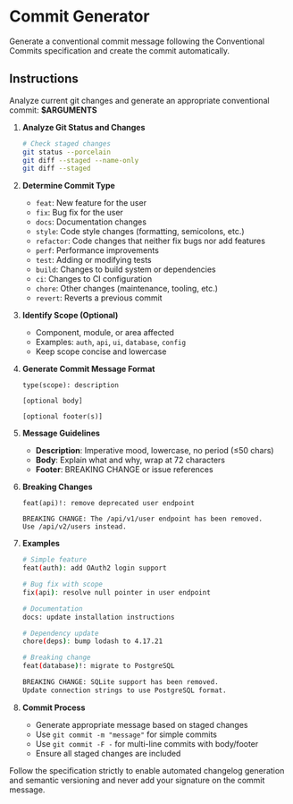# Commit Generator

Generate a conventional commit message following the Conventional Commits specification and create the commit automatically.

## Instructions

Analyze current git changes and generate an appropriate conventional commit: **$ARGUMENTS**

1. **Analyze Git Status and Changes**

   ```bash
   # Check staged changes
   git status --porcelain
   git diff --staged --name-only
   git diff --staged
   ```

2. **Determine Commit Type**
   - `feat`: New feature for the user
   - `fix`: Bug fix for the user
   - `docs`: Documentation changes
   - `style`: Code style changes (formatting, semicolons, etc.)
   - `refactor`: Code changes that neither fix bugs nor add features
   - `perf`: Performance improvements
   - `test`: Adding or modifying tests
   - `build`: Changes to build system or dependencies
   - `ci`: Changes to CI configuration
   - `chore`: Other changes (maintenance, tooling, etc.)
   - `revert`: Reverts a previous commit

3. **Identify Scope (Optional)**
   - Component, module, or area affected
   - Examples: `auth`, `api`, `ui`, `database`, `config`
   - Keep scope concise and lowercase

4. **Generate Commit Message Format**

   ```
   type(scope): description

   [optional body]

   [optional footer(s)]
   ```

5. **Message Guidelines**
   - **Description**: Imperative mood, lowercase, no period (≤50 chars)
   - **Body**: Explain what and why, wrap at 72 characters
   - **Footer**: BREAKING CHANGE or issue references

6. **Breaking Changes**

   ```
   feat(api)!: remove deprecated user endpoint

   BREAKING CHANGE: The /api/v1/user endpoint has been removed.
   Use /api/v2/users instead.
   ```

7. **Examples**

   ```bash
   # Simple feature
   feat(auth): add OAuth2 login support

   # Bug fix with scope
   fix(api): resolve null pointer in user endpoint

   # Documentation
   docs: update installation instructions

   # Dependency update
   chore(deps): bump lodash to 4.17.21

   # Breaking change
   feat(database)!: migrate to PostgreSQL

   BREAKING CHANGE: SQLite support has been removed.
   Update connection strings to use PostgreSQL format.
   ```

8. **Commit Process**
   - Generate appropriate message based on staged changes
   - Use `git commit -m "message"` for simple commits
   - Use `git commit -F -` for multi-line commits with body/footer
   - Ensure all staged changes are included

Follow the specification strictly to enable automated changelog generation and semantic versioning and never add your signature on the commit message.
